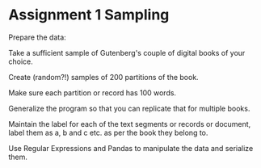 # Assignment 1 Sampling
Prepare the data:

Take a sufficient sample of Gutenberg's couple of digital books of your choice.

Create (random?!) samples of 200 partitions of the book. 

Make sure each partition or record has 100 words.

Generalize the program so that you can replicate that for multiple books.

Maintain the label for each of the text segments or records or document, label them as a, b and c etc. as per the book they belong to.

Use Regular Expressions and Pandas to manipulate the data and serialize them.
